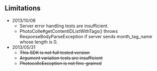 ## Limitations

  * 2013/10/08
    * Server error handling tests are insufficient.
    * PhotoColle#getContentIDListWithTags() throws
      ResponseBodyParseException if server sends month_tag_name whose
      length is 0.
  * 2013/05/31
    * ~~This SDK is not full tested version~~
    * ~~Argument variation tests are insufficient~~
    * ~~PhotocolleException is not fine-grained~~
